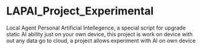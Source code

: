 # LAPAI_Project_Experimental
Local Agent Personal Artificial Intellegence, a special script for upgrade static AI ability just on your own device, this project is work on device with out any data go to cloud, a project allows experiment with AI on own device
